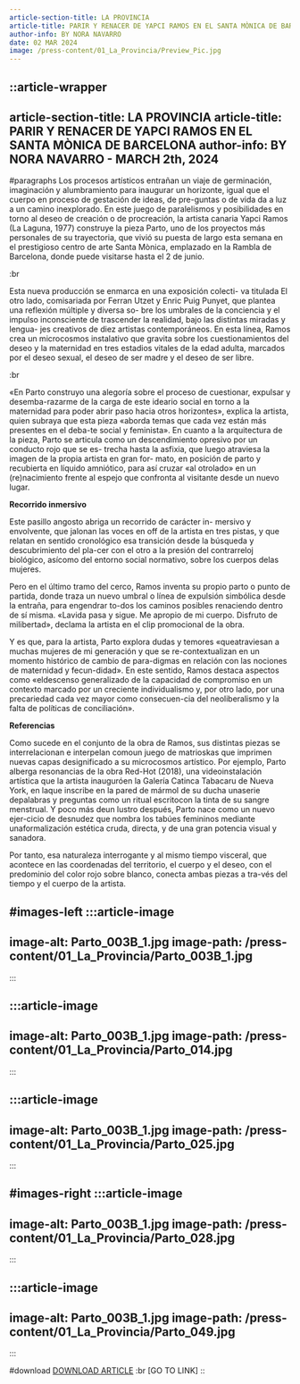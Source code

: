 ```yaml
---
article-section-title: LA PROVINCIA
article-title: PARIR Y RENACER DE YAPCI RAMOS EN EL SANTA MÒNICA DE BARCELONA
author-info: BY NORA NAVARRO
date: 02 MAR 2024
image: /press-content/01_La_Provincia/Preview_Pic.jpg
---
```


::article-wrapper
---
article-section-title: LA PROVINCIA
article-title: PARIR Y RENACER DE YAPCI RAMOS EN EL SANTA MÒNICA DE BARCELONA
author-info: BY NORA NAVARRO - MARCH 2th, 2024
---
#paragraphs
Los procesos artísticos entrañan un viaje de germinación, imaginación y alumbramiento para inaugurar un horizonte, igual que el cuerpo en proceso de gestación de ideas, de pre-guntas o de vida da a luz a un camino inexplorado. En este juego de paralelismos y posibilidades en torno al deseo de creación o de procreación, la artista canaria Yapci Ramos (La Laguna, 1977) construye la pieza Parto, uno de los proyectos más personales de su trayectoria, que vivió su puesta de largo esta semana en el prestigioso centro de arte Santa Mònica, emplazado en la Rambla de Barcelona, donde puede visitarse hasta el 2 de junio.

:br

Esta nueva producción se enmarca en una exposición colecti- va titulada El otro lado, comisariada por Ferran Utzet y Enric Puig Punyet, que plantea una reflexión múltiple y diversa so- bre los umbrales de la conciencia y el impulso inconsciente de trascender la realidad, bajo las distintas miradas y lengua- jes creativos de diez artistas contemporáneos. En esta línea, Ramos crea un microcosmos instalativo que gravita sobre los cuestionamientos del deseo y la maternidad en tres estadios vitales de la edad adulta, marcados por el deseo sexual, el deseo de ser madre y el deseo de ser libre.

:br

«En Parto construyo una alegoría sobre el proceso de cuestionar, expulsar y desemba-razarme de la carga de este ideario social en torno a la maternidad para poder abrir paso hacia otros horizontes», explica la artista, quien subraya que esta pieza «aborda temas que cada vez están más presentes en el deba-te social y feminista». En cuanto a la arquitectura de la pieza, Parto se articula como un descendimiento opresivo por un conducto rojo que se es- trecha hasta la asfixia, que luego atraviesa la imagen de la propia artista en gran for- mato, en posición de parto y recubierta en líquido amniótico, para así cruzar «al otrolado» en un (re)nacimiento frente al espejo que confronta al visitante desde un nuevo lugar.

**Recorrido inmersivo**

Este pasillo angosto abriga un recorrido de carácter in- mersivo y envolvente, que jalonan las voces en off de la artista en tres pistas, y que relatan en sentido cronológico esa transición desde la búsqueda y descubrimiento del pla-cer con el otro a la presión del contrarreloj biológico, asícomo del entorno social normativo, sobre los cuerpos delas mujeres.

Pero en el último tramo del cerco, Ramos inventa su propio parto o punto de partida, donde traza un nuevo umbral o línea de expulsión simbólica desde la entraña, para engendrar to-dos los caminos posibles renaciendo dentro de sí misma. «Lavida pasa y sigue. Me apropio de mi cuerpo. Disfruto de milibertad», declama la artista en el clip promocional de la obra.

Y es que, para la artista, Parto explora dudas y temores «queatraviesan a muchas mujeres de mi generación y que se re-contextualizan en un momento histórico de cambio de para-digmas en relación con las nociones de maternidad y fecun-didad». En este sentido, Ramos destaca aspectos como «eldescenso generalizado de la capacidad de compromiso en un contexto marcado por un creciente individualismo y, por otro lado, por una precariedad cada vez mayor como consecuen-cia del neoliberalismo y la falta de políticas de conciliación».

**Referencias**

Como sucede en el conjunto de la obra de Ramos, sus distintas piezas se interrelacionan e interpelan comoun juego de matrioskas que imprimen nuevas capas designificado a su microcosmos artístico. Por ejemplo, Parto alberga resonancias de la obra Red-Hot (2018), una videoinstalación artística que la artista inauguróen la Galería Catinca Tabacaru de Nueva York, en laque inscribe en la pared de mármol de su ducha unaserie depalabras y preguntas como un ritual escritocon la tinta de su sangre menstrual. Y poco más deun lustro después, Parto nace como un nuevo ejer-cicio de desnudez que nombra los tabúes femininos mediante unaformalización estética cruda, directa, y de una gran potencia visual y sanadora.

Por tanto, esa naturaleza interrogante y al mismo tiempo visceral, que acontece en las coordenadas del territorio, el cuerpo y el deseo, con el predominio del color rojo sobre blanco, conecta ambas piezas a tra-vés del tiempo y el cuerpo de la artista.

#images-left
  :::article-image
  ---
  image-alt: Parto_003B_1.jpg
  image-path: /press-content/01_La_Provincia/Parto_003B_1.jpg
  ---
  :::

  :::article-image
  ---
  image-alt: Parto_003B_1.jpg
  image-path: /press-content/01_La_Provincia/Parto_014.jpg
  ---
  :::

  :::article-image
  ---
  image-alt: Parto_003B_1.jpg
  image-path: /press-content/01_La_Provincia/Parto_025.jpg
  ---
  :::

#images-right
  :::article-image
  ---
  image-alt: Parto_003B_1.jpg
  image-path: /press-content/01_La_Provincia/Parto_028.jpg
  ---
  :::

  :::article-image
  ---
  image-alt: Parto_003B_1.jpg
  image-path: /press-content/01_La_Provincia/Parto_049.jpg
  ---
  :::

#download
[DOWNLOAD ARTICLE](/press-content/01_La_Provincia/YapciRamos_LaProvincia_Parto.pdf) :br [](https://www.eldia.es/cultura/2024/03/02/parir-renacer-yapci-ramos-santa-98938595.html)[GO TO LINK]
::
